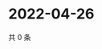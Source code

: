 # 2022-04-26

共 0 条

<!-- BEGIN WEIBO -->
<!-- 最后更新时间 Tue Apr 26 2022 10:52:25 GMT+0800 (China Standard Time) -->

<!-- END WEIBO -->
